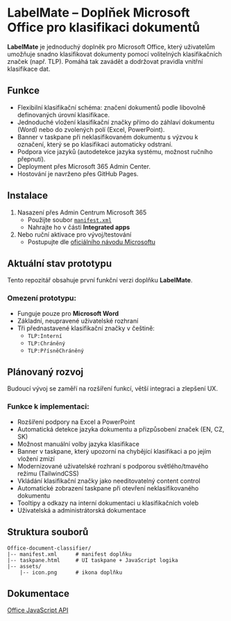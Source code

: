 # LabelMate – Doplňek Microsoft Office pro klasifikaci dokumentů

**LabelMate** je jednoduchý doplněk pro Microsoft Office, který uživatelům umožňuje snadno klasifikovat dokumenty pomocí volitelných klasifikačních značek (např. TLP). Pomáhá tak zavádět a dodržovat pravidla vnitřní klasifikace dat.

## Funkce
- Flexibilní klasifikační schéma: značení dokumentů podle libovolně definovaných úrovní klasifikace.
- Jednoduché vložení klasifikační značky přímo do záhlaví dokumentu (Word) nebo do zvolených polí (Excel, PowerPoint).
- Banner v taskpane při neklasifikovaném dokumentu s výzvou k označení, který se po klasifikaci automaticky odstraní.
- Podpora více jazyků (autodetekce jazyka systému, možnost ručního přepnutí).
- Deployment přes Microsoft 365 Admin Center.
- Hostování je navrženo přes GitHub Pages. 

## Instalace
1. Nasazení přes Admin Centrum Microsoft 365
   - Použijte soubor [`manifest.xml`](./manifest.xml)
   - Nahrajte ho v části **Integrated apps**
2. Nebo ruční aktivace pro vývoj/testování
   - Postupujte dle [oficiálního návodu Microsoftu](https://learn.microsoft.com/cs-cz/office/dev/add-ins/testing/create-a-network-shared-folder-catalog-for-task-pane-and-content-add-ins)

## Aktuální stav prototypu
Tento repozitář obsahuje první funkční verzi doplňku **LabelMate**.

### Omezení prototypu:
- Funguje pouze pro **Microsoft Word**
- Základní, neupravené uživatelské rozhraní
- Tři přednastavené klasifikační značky v češtině:
  - `TLP:Interní`
  - `TLP:Chráněný`
  - `TLP:PřísněChráněný`

## Plánovaný rozvoj
Budoucí vývoj se zaměří na rozšíření funkcí, větší integraci a zlepšení UX.

### Funkce k implementaci:
- Rozšíření podpory na Excel a PowerPoint
- Automatická detekce jazyka dokumentu a přizpůsobení značek (EN, CZ, SK)
- Možnost manuální volby jazyka klasifikace
- Banner v taskpane, který upozorní na chybějící klasifikaci a po jejím vložení zmizí
- Modernizované uživatelské rozhraní s podporou světlého/tmavého režimu (TailwindCSS)
- Vkládání klasifikační značky jako needitovatelný content control
- Automatické zobrazení taskpane při otevření neklasifikovaného dokumentu
- Tooltipy a odkazy na interní dokumentaci u klasifikačních voleb
- Uživatelská a administrátorská dokumentace

## Struktura souborů
```
Office-document-classifier/
|-- manifest.xml      # manifest doplňku
|-- taskpane.html     # UI taskpane + JavaScript logika
|-- assets/
    |-- icon.png      # ikona doplňku
```

## Dokumentace
[Office JavaScript API](https://learn.microsoft.com/en-us/office/dev/add-ins/reference/javascript-api-for-office) 
